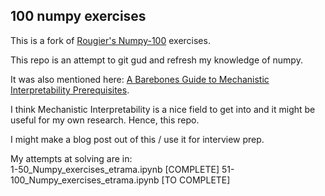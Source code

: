 ## 100 numpy exercises

This is a fork of [Rougier's Numpy-100](https://github.com/rougier/numpy-100) exercises.  

This repo is an attempt to git gud and refresh my knowledge of numpy.

It was also mentioned here: [A Barebones Guide to Mechanistic Interpretability Prerequisites](https://www.neelnanda.io/mechanistic-interpretability/prereqs).

I think Mechanistic Interpretability is a nice field to get into and it might be useful for my own research. Hence, this repo.  

I might make a blog post out of this / use it for interview prep.

My attempts at solving are in:  
1-50_Numpy_exercises_etrama.ipynb [COMPLETE]
51-100_Numpy_exercises_etrama.ipynb [TO COMPLETE]